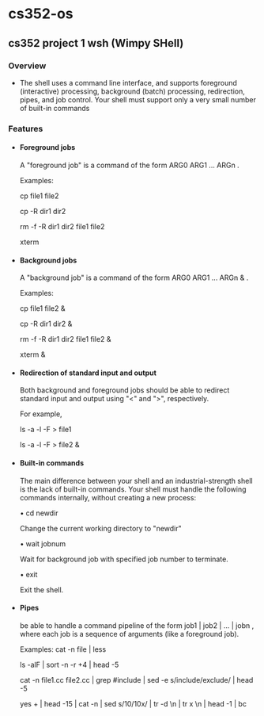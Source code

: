 # cs352-os

## cs352 project 1 wsh (Wimpy SHell)

### Overview
* The shell uses a command line interface, 
  and supports foreground (interactive) processing, background (batch) processing, redirection, pipes, 
  and job control. Your shell must support only a very small number of built-in commands
  
### Features
* #### Foreground jobs

  A "foreground job" is a command of the form ARG0 ARG1 ... ARGn . 

  Examples:
  
  cp file1 file2
  
  cp -R dir1 dir2
  
  rm -f -R dir1 dir2 file1 file2
  
  xterm
  
* #### Background jobs

  A "background job" is a command of the form ARG0 ARG1 ... ARGn & . 
  
  Examples:
  
  cp file1 file2 &
  
  cp -R dir1 dir2 &
  
  rm -f -R dir1 dir2 file1 file2 &
  
  xterm &
  
* #### Redirection of standard input and output

  Both background and foreground jobs should be able to redirect standard input and output using "<" and ">", respectively. 

  For example,

  ls -a -l -F > file1

  ls -a -l -F > file2 &

* #### Built-in commands

  The main difference between your shell and an industrial-strength shell is the lack of built-in commands. 
  Your shell must handle the following commands internally, without creating a new process:

  • cd newdir 

  Change the current working directory to "newdir" 

  • wait jobnum 

  Wait for background job with specified job number to terminate. 

  • exit 

  Exit the shell.
  
* #### Pipes

  be able to handle a command pipeline of the form job1 | job2 | ... | jobn , where each job is a sequence of arguments (like a foreground job). 
  
  Examples:
  cat -n file | less
  
  ls -alF | sort -n -r +4 | head -5
  
  cat -n file1.cc file2.cc | grep #include | sed -e s/include/exclude/ | head -5
  
  yes + | head -15 | cat -n | sed s/10/10x/ | tr -d \n | tr x \n | head -1 | bc
